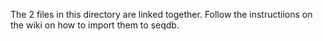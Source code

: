 The 2 files in this directory are linked together.
Follow the instructiions on the wiki on how to import them to seqdb.
